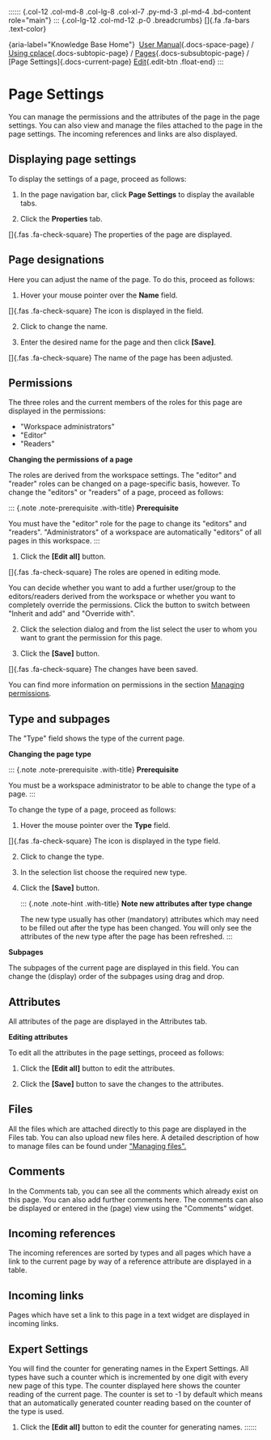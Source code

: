 :::::: {.col-12 .col-md-8 .col-lg-8 .col-xl-7 .py-md-3 .pl-md-4 .bd-content role="main"}
::: {.col-lg-12 .col-md-12 .p-0 .breadcrumbs}
[]{.fa .fa-bars .text-color}

[](https://docs.cplace.io/){aria-label="Knowledge Base Home"}  [User
Manual](/user-manual-en/){.docs-space-page} / [Using
cplace](/user-manual-en/cplace-anwenden/){.docs-subtopic-page} /
[Pages](/user-manual-en/cplace-anwenden/seiten/){.docs-subsubtopic-page}
/ [Page Settings]{.docs-current-page} [
Edit](https://github.com/collaborationfactory/cplace-doc-user-enu/blob/release/25.2/cplace-anwenden/seiten/seiteneigenschaften.md){.edit-btn
.float-end}
:::

# Page Settings

You can manage the permissions and the attributes of the page in the
page settings. You can also view and manage the files attached to the
page in the page settings. The incoming references and links are also
displayed.

## Displaying page settings

To display the settings of a page, proceed as follows:

1.  In the page navigation bar, click **Page Settings** to display the
    available tabs.

2.  Click the **Properties** tab.

[]{.fas .fa-check-square} The properties of the page are displayed.

## Page designations

Here you can adjust the name of the page. To do this, proceed as
follows:

1.  Hover your mouse pointer over the **Name** field.

[]{.fas .fa-check-square} The icon is displayed in the field.

2.  Click to change the name.

3.  Enter the desired name for the page and then click **\[Save\]**.

[]{.fas .fa-check-square} The name of the page has been adjusted.

## Permissions

The three roles and the current members of the roles for this page are
displayed in the permissions:

- "Workspace administrators"
- "Editor"
- "Readers"

**Changing the permissions of a page**

The roles are derived from the workspace settings. The "editor" and
"reader" roles can be changed on a page-specific basis, however. To
change the "editors" or "readers" of a page, proceed as follows:

::: {.note .note-prerequisite .with-title}
**Prerequisite**

You must have the "editor" role for the page to change its "editors" and
"readers". "Administrators" of a workspace are automatically "editors"
of all pages in this workspace.
:::

1.  Click the **\[Edit all\]** button.

[]{.fas .fa-check-square} The roles are opened in editing mode.

You can decide whether you want to add a further user/group to the
editors/readers derived from the workspace or whether you want to
completely override the permissions. Click the button to switch between
"Inherit and add" and "Override with".

2.  Click the selection dialog and from the list select the user to whom
    you want to grant the permission for this page.

3.  Click the **\[Save\]** button.

[]{.fas .fa-check-square} The changes have been saved.

You can find more information on permissions in the section [Managing
permissions](/user-manual-en/cplace-administrieren/berechtigungen-verwalten/).

## Type and subpages

The "Type" field shows the type of the current page.

**Changing the page type**

::: {.note .note-prerequisite .with-title}
**Prerequisite**

You must be a workspace administrator to be able to change the type of a
page.
:::

To change the type of a page, proceed as follows:

1.  Hover the mouse pointer over the **Type** field.

[]{.fas .fa-check-square} The icon is displayed in the type field.

2.  Click to change the type.

3.  In the selection list choose the required new type.

4.  Click the **\[Save\]** button.

    ::: {.note .note-hint .with-title}
    **Note new attributes after type change**

    The new type usually has other (mandatory) attributes which may need
    to be filled out after the type has been changed. You will only see
    the attributes of the new type after the page has been refreshed.
    :::

**Subpages**

The subpages of the current page are displayed in this field. You can
change the (display) order of the subpages using drag and drop.

## Attributes

All attributes of the page are displayed in the Attributes tab.

**Editing attributes**

To edit all the attributes in the page settings, proceed as follows:

1.  Click the **\[Edit all\]** button to edit the attributes.

2.  Click the **\[Save\]** button to save the changes to the attributes.

## Files

All the files which are attached directly to this page are displayed in
the Files tab. You can also upload new files here. A detailed
description of how to manage files can be found under ["Managing
files".](/user-manual-en/cplace-anwenden/dateien-verwalten/)

## Comments

In the Comments tab, you can see all the comments which already exist on
this page. You can also add further comments here. The comments can also
be displayed or entered in the (page) view using the "Comments" widget.

## Incoming references

The incoming references are sorted by types and all pages which have a
link to the current page by way of a reference attribute are displayed
in a table.

## Incoming links

Pages which have set a link to this page in a text widget are displayed
in incoming links.

## Expert Settings

You will find the counter for generating names in the Expert Settings.
All types have such a counter which is incremented by one digit with
every new page of this type. The counter displayed here shows the
counter reading of the current page. The counter is set to -1 by default
which means that an automatically generated counter reading based on the
counter of the type is used.

1.  Click the **\[Edit all\]** button to edit the counter for generating
    names.
::::::
